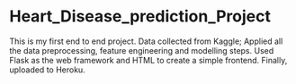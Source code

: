 # Heart_Disease_prediction_Project
This is my first end to end project. Data collected from Kaggle; Applied all the data preprocessing, feature engineering and modelling steps. Used Flask as the web framework and HTML to create a simple frontend. Finally, uploaded to Heroku. 
